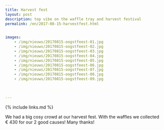 ```yaml
---
title: Harvest fest
layout: post
description: top vibe on the waffle tray and harvest festival
permalink: /en/2017-08-15-harvestfest.html

    
images: 
    - /img/nieuws/20170815-oogstfeest-01.jpg
    - /img/nieuws/20170815-oogstfeest-02.jpg
    - /img/nieuws/20170815-oogstfeest-03.jpg
    - /img/nieuws/20170815-oogstfeest-04.jpg
    - /img/nieuws/20170815-oogstfeest-05.jpg
    - /img/nieuws/20170815-oogstfeest-06.jpg
    - /img/nieuws/20170815-oogstfeest-07.jpg
    - /img/nieuws/20170815-oogstfeest-08.jpg
    - /img/nieuws/20170815-oogstfeest-09.jpg
    
    
    
---
```


{% include links.md %}

We had a big cosy crowd at our harvest fest. With the waffles we collected € 430 for our 2 good causes! Many thanks!

